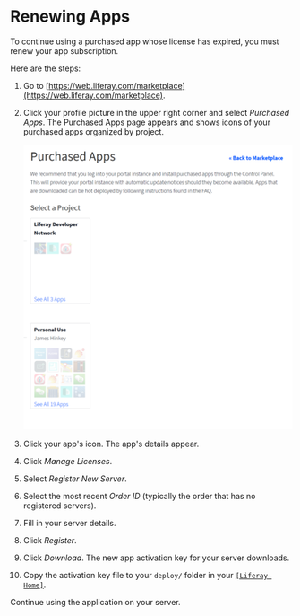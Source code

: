 # Renewing Apps

To continue using a purchased app whose license has expired, you must renew your app subscription.

Here are the steps:

1. Go to [https://web.liferay.com/marketplace](https://web.liferay.com/marketplace). 

1. Click your profile picture in the upper right corner and select *Purchased Apps*. The Purchased Apps page appears and shows icons of your purchased apps organized by project.

    ![You can manage your purchased apps from the Marketplace and your liferay.com account home page.](./renewing-apps/images/01.png)

1. Click your app's icon. The app's details appear.

1. Click *Manage Licenses*.

1. Select *Register New Server*.

1. Select the most recent *Order ID* (typically the order that has no registered servers).

1. Fill in your server details.

1. Click *Register*.

1. Click *Download*. The new app activation key for your server downloads.

1. Copy the activation key file to your `deploy/` folder in your [`[Liferay Home]`](../../reference/liferay-home.md).

Continue using the application on your server.
